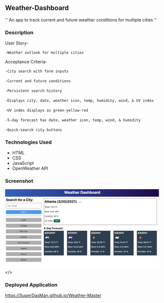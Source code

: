 ## Weather-Dashboard ##
'' An app to track current and future weather conditions for multiple cities ''

### Description
User Story-

	-Weather outlook for multiple cities

Acceptance Criteria-

	-City search with form inputs

	-Current and future conditions

	-Persistent search history

	-Displays city, date, weather icon, temp, humidity, wind, & UV index

	-UV indes displays as green-yellow-red 

	-5-day forecast has date, weather icon, temp, wind, & humidity

	-Quick-search city buttons

### Technologies Used
- HTML
- CSS
- JavaScript
- OpenWeather API

### Screenshot
<img src="./assets/images/06-server-side-apis-homework-demo.png"></>


### Deployed Application
https://SuperDasMan.github.io/Weather-Master

